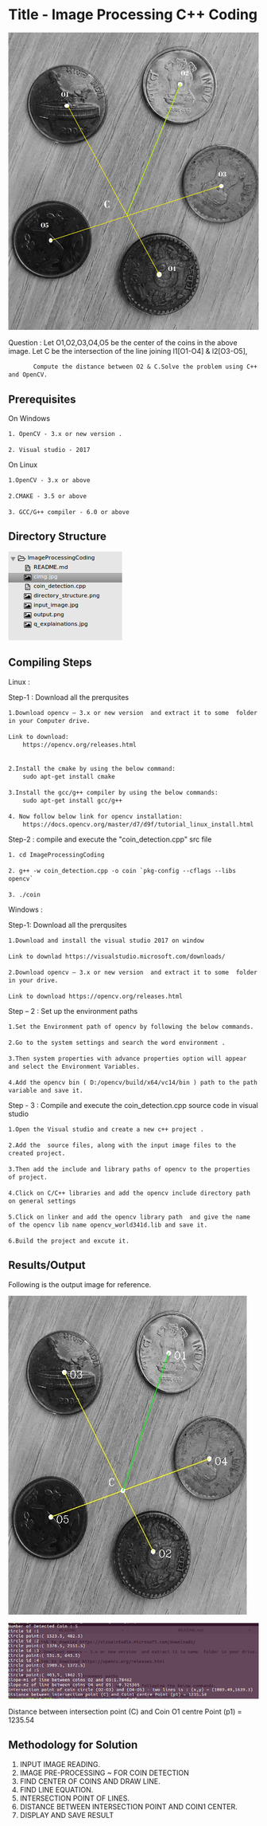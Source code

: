 # Title - Image Processing C++ Coding 


![](q_explainations.jpg)

Question : Let O1,O2,O3,O4,O5 be the center of the coins in the above image.
 	   Let C be the intersection of the line joining l1[O1-O4] & l2[O3-O5],

           Compute the distance between O2 & C.Solve the problem using C++ and OpenCV.


## Prerequisites

On Windows 

	1. OpenCV - 3.x or new version .

	2. Visual studio - 2017


On Linux 

	1.OpenCV - 3.x or above
	
	2.CMAKE - 3.5 or above

	3. GCC/G++ compiler - 6.0 or above

## Directory Structure

![](directory_structure.png)


## Compiling Steps

Linux :

Step-1 : Download all the prerqusites

	1.Download opencv – 3.x or new version  and extract it to some  folder in your Computer drive.
	
	Link to download:
		https://opencv.org/releases.html


	2.Install the cmake by using the below command:
		sudo apt-get install cmake
	
	3.Install the gcc/g++ compiler by using the below commands:
		sudo apt-get install gcc/g++

	4. Now follow below link for opencv installation:
		https://docs.opencv.org/master/d7/d9f/tutorial_linux_install.html

Step-2 : compile and execute the "coin_detection.cpp" src file

	1. cd ImageProcessingCoding

	2. g++ -w coin_detection.cpp -o coin `pkg-config --cflags --libs opencv`

	3. ./coin


Windows : 

Step-1: Download all the prerqusites

	1.Download and install the visual studio 2017 on window
	
	Link to downlad https://visualstudio.microsoft.com/downloads/
	
	2.Download opencv – 3.x or new version  and extract it to some  folder in your drive.
	
	Link to download https://opencv.org/releases.html
	

Step – 2 : Set up the environment paths

	1.Set the Environment path of opencv by following the below commands.
	
	2.Go to the system settings and search the word environment .
	
	3.Then system properties with advance properties option will appear and select the Environment Variables.
	
	4.Add the opencv bin ( D:/opencv/build/x64/vc14/bin ) path to the path variable and save it.
	

Step - 3 : Compile and execute the coin_detection.cpp source code  in visual studio

	1.Open the Visual studio and create a new c++ project .

	2.Add the  source files, along with the input image files to the created project.

	3.Then add the include and library paths of opencv to the properties of project.

	4.Click on C/C++ libraries and add the opencv include directory path on general settings

	5.Click on linker and add the opencv library path  and give the name of the opencv lib name opencv_world341d.lib and save it.

	6.Build the project and excute it.

## Results/Output

Following is the output image for reference.

![](cimg.jpg)

![](output.png)

Distance between intersection point (C) and Coin O1 centre Point (p1) = 1235.54


## Methodology for Solution

1. INPUT IMAGE READING.
2. IMAGE PRE-PROCESSING ~ FOR COIN DETECTION
3. FIND CENTER OF COINS AND DRAW LINE.
4. FIND LINE EQUATION.
5. INTERSECTION POINT OF LINES.
6. DISTANCE BETWEEN INTERSECTION POINT AND COIN1 CENTER.
7. DISPLAY AND SAVE RESULT





